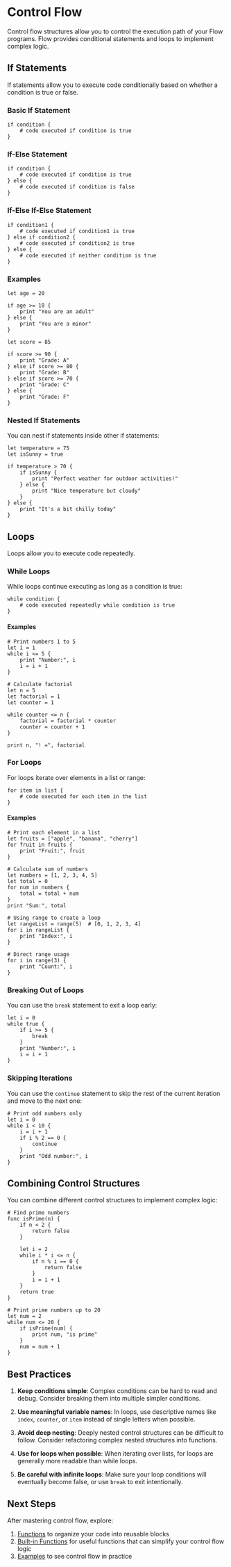 # Control Flow

Control flow structures allow you to control the execution path of your Flow programs. Flow provides conditional statements and loops to implement complex logic.

## If Statements

If statements allow you to execute code conditionally based on whether a condition is true or false.

### Basic If Statement

```flow
if condition {
    # code executed if condition is true
}
```

### If-Else Statement

```flow
if condition {
    # code executed if condition is true
} else {
    # code executed if condition is false
}
```

### If-Else If-Else Statement

```flow
if condition1 {
    # code executed if condition1 is true
} else if condition2 {
    # code executed if condition2 is true
} else {
    # code executed if neither condition is true
}
```

### Examples

```flow
let age = 20

if age >= 18 {
    print "You are an adult"
} else {
    print "You are a minor"
}

let score = 85

if score >= 90 {
    print "Grade: A"
} else if score >= 80 {
    print "Grade: B"
} else if score >= 70 {
    print "Grade: C"
} else {
    print "Grade: F"
}
```

### Nested If Statements

You can nest if statements inside other if statements:

```flow
let temperature = 75
let isSunny = true

if temperature > 70 {
    if isSunny {
        print "Perfect weather for outdoor activities!"
    } else {
        print "Nice temperature but cloudy"
    }
} else {
    print "It's a bit chilly today"
}
```

## Loops

Loops allow you to execute code repeatedly.

### While Loops

While loops continue executing as long as a condition is true:

```flow
while condition {
    # code executed repeatedly while condition is true
}
```

#### Examples

```flow
# Print numbers 1 to 5
let i = 1
while i <= 5 {
    print "Number:", i
    i = i + 1
}

# Calculate factorial
let n = 5
let factorial = 1
let counter = 1

while counter <= n {
    factorial = factorial * counter
    counter = counter + 1
}

print n, "! =", factorial
```

### For Loops

For loops iterate over elements in a list or range:

```flow
for item in list {
    # code executed for each item in the list
}
```

#### Examples

```flow
# Print each element in a list
let fruits = ["apple", "banana", "cherry"]
for fruit in fruits {
    print "Fruit:", fruit
}

# Calculate sum of numbers
let numbers = [1, 2, 3, 4, 5]
let total = 0
for num in numbers {
    total = total + num
}
print "Sum:", total

# Using range to create a loop
let rangeList = range(5)  # [0, 1, 2, 3, 4]
for i in rangeList {
    print "Index:", i
}

# Direct range usage
for i in range(3) {
    print "Count:", i
}
```

### Breaking Out of Loops

You can use the `break` statement to exit a loop early:

```flow
let i = 0
while true {
    if i >= 5 {
        break
    }
    print "Number:", i
    i = i + 1
}
```

### Skipping Iterations

You can use the `continue` statement to skip the rest of the current iteration and move to the next one:

```flow
# Print odd numbers only
let i = 0
while i < 10 {
    i = i + 1
    if i % 2 == 0 {
        continue
    }
    print "Odd number:", i
}
```

## Combining Control Structures

You can combine different control structures to implement complex logic:

```flow
# Find prime numbers
func isPrime(n) {
    if n < 2 {
        return false
    }
    
    let i = 2
    while i * i <= n {
        if n % i == 0 {
            return false
        }
        i = i + 1
    }
    return true
}

# Print prime numbers up to 20
let num = 2
while num <= 20 {
    if isPrime(num) {
        print num, "is prime"
    }
    num = num + 1
}
```

## Best Practices

1. **Keep conditions simple**: Complex conditions can be hard to read and debug. Consider breaking them into multiple simpler conditions.

2. **Use meaningful variable names**: In loops, use descriptive names like `index`, `counter`, or `item` instead of single letters when possible.

3. **Avoid deep nesting**: Deeply nested control structures can be difficult to follow. Consider refactoring complex nested structures into functions.

4. **Use for loops when possible**: When iterating over lists, for loops are generally more readable than while loops.

5. **Be careful with infinite loops**: Make sure your loop conditions will eventually become false, or use `break` to exit intentionally.

## Next Steps

After mastering control flow, explore:

1. [Functions](functions.md) to organize your code into reusable blocks
2. [Built-in Functions](built-in-functions.md) for useful functions that can simplify your control flow logic
3. [Examples](examples.md) to see control flow in practice